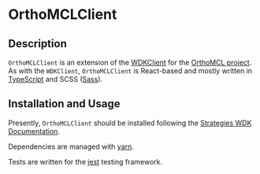 # OrthoMCLClient

## Description

`OrthoMCLClient` is an extension of the [WDKClient](https://github.com/VEuPathDB/WDKClient) for the [OrthoMCL project](https://orthomcl.org/orthomcl/about.do). As with the `WDKClient`, `OrthoMCLClient` is React-based and mostly written in [TypeScript](https://www.typescriptlang.org/) and SCSS
([Sass](https://sass-lang.com/)).


## Installation and Usage

Presently, `OrthoMCLClient` should be installed following the [Strategies WDK
Documentation](https://docs.google.com/document/u/1/d/1nZayjR-0Hj3YeukjfwoWZ3TzokuuuWvSwnhw_q41oeE/pub).

Dependencies are managed with [yarn](https://yarnpkg.com/).

Tests are written for the [jest](https://jestjs.io/) testing framework.
